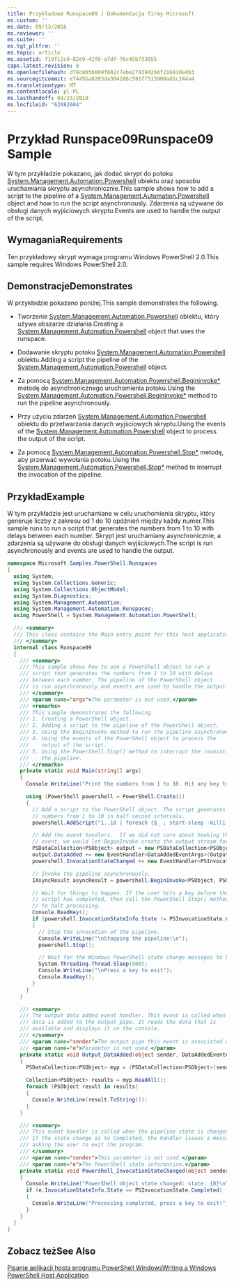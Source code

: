 ```yaml
---
title: Przykładowe Runspace09 | Dokumentacja firmy Microsoft
ms.custom: ''
ms.date: 09/13/2016
ms.reviewer: ''
ms.suite: ''
ms.tgt_pltfrm: ''
ms.topic: article
ms.assetid: f19f12c0-82e9-42f6-a7df-76c45b733855
caps.latest.revision: 8
ms.openlocfilehash: d78c865b869f802c7ebe2743942b6f21681de4b3
ms.sourcegitcommit: e7445ba8203da304286c591ff513900ad1c244a4
ms.translationtype: MT
ms.contentlocale: pl-PL
ms.lasthandoff: 04/23/2019
ms.locfileid: "62082604"
---
```

# <a name="runspace09-sample"></a><span data-ttu-id="4672e-102">Przykład Runspace09</span><span class="sxs-lookup"><span data-stu-id="4672e-102">Runspace09 Sample</span></span>

<span data-ttu-id="4672e-103">W tym przykładzie pokazano, jak dodać skrypt do potoku [System.Management.Automation.Powershell](/dotnet/api/system.management.automation.powershell) obiektu oraz sposobu uruchamiania skryptu asynchronicznie.</span><span class="sxs-lookup"><span data-stu-id="4672e-103">This sample shows how to add a script to the pipeline of a [System.Management.Automation.Powershell](/dotnet/api/system.management.automation.powershell) object and how to run the script asynchronously.</span></span> <span data-ttu-id="4672e-104">Zdarzenia są używane do obsługi danych wyjściowych skryptu.</span><span class="sxs-lookup"><span data-stu-id="4672e-104">Events are used to handle the output of the script.</span></span>

## <a name="requirements"></a><span data-ttu-id="4672e-105">Wymagania</span><span class="sxs-lookup"><span data-stu-id="4672e-105">Requirements</span></span>

<span data-ttu-id="4672e-106">Ten przykładowy skrypt wymaga programu Windows PowerShell 2.0.</span><span class="sxs-lookup"><span data-stu-id="4672e-106">This sample requires Windows PowerShell 2.0.</span></span>

## <a name="demonstrates"></a><span data-ttu-id="4672e-107">Demonstracje</span><span class="sxs-lookup"><span data-stu-id="4672e-107">Demonstrates</span></span>

<span data-ttu-id="4672e-108">W przykładzie pokazano poniżej.</span><span class="sxs-lookup"><span data-stu-id="4672e-108">This sample demonstrates the following.</span></span>

- <span data-ttu-id="4672e-109">Tworzenie [System.Management.Automation.Powershell](/dotnet/api/system.management.automation.powershell) obiektu, który używa obszarze działania.</span><span class="sxs-lookup"><span data-stu-id="4672e-109">Creating a [System.Management.Automation.Powershell](/dotnet/api/system.management.automation.powershell) object that uses the runspace.</span></span>

- <span data-ttu-id="4672e-110">Dodawanie skryptu potoku [System.Management.Automation.Powershell](/dotnet/api/system.management.automation.powershell) obiektu.</span><span class="sxs-lookup"><span data-stu-id="4672e-110">Adding a script the pipeline of the [System.Management.Automation.Powershell](/dotnet/api/system.management.automation.powershell) object.</span></span>

- <span data-ttu-id="4672e-111">Za pomocą [System.Management.Automation.Powershell.Begininvoke\*](/dotnet/api/System.Management.Automation.PowerShell.BeginInvoke) metodę do asynchronicznego uruchomienia potoku.</span><span class="sxs-lookup"><span data-stu-id="4672e-111">Using the [System.Management.Automation.Powershell.Begininvoke\*](/dotnet/api/System.Management.Automation.PowerShell.BeginInvoke) method to run the pipeline asynchronously.</span></span>

- <span data-ttu-id="4672e-112">Przy użyciu zdarzeń [System.Management.Automation.Powershell](/dotnet/api/system.management.automation.powershell) obiektu do przetwarzania danych wyjściowych skryptu.</span><span class="sxs-lookup"><span data-stu-id="4672e-112">Using the events of the [System.Management.Automation.Powershell](/dotnet/api/system.management.automation.powershell) object to process the output of the script.</span></span>

- <span data-ttu-id="4672e-113">Za pomocą [System.Management.Automation.Powershell.Stop\*](/dotnet/api/System.Management.Automation.PowerShell.Stop) metodę, aby przerwać wywołania potoku.</span><span class="sxs-lookup"><span data-stu-id="4672e-113">Using the [System.Management.Automation.Powershell.Stop\*](/dotnet/api/System.Management.Automation.PowerShell.Stop) method to interrupt the invocation of the pipeline.</span></span>

## <a name="example"></a><span data-ttu-id="4672e-114">Przykład</span><span class="sxs-lookup"><span data-stu-id="4672e-114">Example</span></span>

<span data-ttu-id="4672e-115">W tym przykładzie jest uruchamiane w celu uruchomienia skryptu, który generuje liczby z zakresu od 1 do 10 opóźnień między każdy numer.</span><span class="sxs-lookup"><span data-stu-id="4672e-115">This sample runs to run a script that generates the numbers from 1 to 10 with delays between each number.</span></span> <span data-ttu-id="4672e-116">Skrypt jest uruchamiany asynchronicznie, a zdarzenia są używane do obsługi danych wyjściowych.</span><span class="sxs-lookup"><span data-stu-id="4672e-116">The script is run asynchronously and events are used to handle the output.</span></span>

```csharp
namespace Microsoft.Samples.PowerShell.Runspaces
{
  using System;
  using System.Collections.Generic;
  using System.Collections.ObjectModel;
  using System.Diagnostics;
  using System.Management.Automation;
  using System.Management.Automation.Runspaces;
  using PowerShell = System.Management.Automation.PowerShell;

  /// <summary>
  /// This class contains the Main entry point for this host application.
  /// </summary>
  internal class Runspace09
  {
    /// <summary>
    /// This sample shows how to use a PowerShell object to run a
    /// script that generates the numbers from 1 to 10 with delays
    /// between each number. The pipeline of the PowerShell object
    /// is run asynchronously and events are used to handle the output.
    /// </summary>
    /// <param name="args">The parameter is not used.</param>
    /// <remarks>
    /// This sample demonstrates the following:
    /// 1. Creating a PowerShell object.
    /// 2. Adding a script to the pipeline of the PowerShell object.
    /// 3. Using the BeginInvoke method to run the pipeline asynchronously.
    /// 4. Using the events of the PowerShell object to process the
    ///    output of the script.
    /// 5. Using the PowerShell.Stop() method to interrupt the invocation of
    ///    the pipeline.
    /// </remarks>
    private static void Main(string[] args)
    {
      Console.WriteLine("Print the numbers from 1 to 10. Hit any key to halt processing\n");

      using (PowerShell powershell = PowerShell.Create())
      {
        // Add a script to the PowerShell object. The script generates the
        // numbers from 1 to 10 in half second intervals.
        powershell.AddScript("1..10 | foreach {$_ ; start-sleep -milli 500}");

        // Add the event handlers.  If we did not care about hooking the DataAdded
        // event, we would let BeginInvoke create the output stream for us.
        PSDataCollection<PSObject> output = new PSDataCollection<PSObject>();
        output.DataAdded += new EventHandler<DataAddedEventArgs>(Output_DataAdded);
        powershell.InvocationStateChanged += new EventHandler<PSInvocationStateChangedEventArgs>(Powershell_InvocationStateChanged);

        // Invoke the pipeline asynchronously.
        IAsyncResult asyncResult = powershell.BeginInvoke<PSObject, PSObject>(null, output);

        // Wait for things to happen. If the user hits a key before the
        // script has completed, then call the PowerShell Stop() method
        // to halt processing.
        Console.ReadKey();
        if (powershell.InvocationStateInfo.State != PSInvocationState.Completed)
        {
          // Stop the invocation of the pipeline.
          Console.WriteLine("\nStopping the pipeline!\n");
          powershell.Stop();

          // Wait for the Windows PowerShell state change messages to be displayed.
          System.Threading.Thread.Sleep(500);
          Console.WriteLine("\nPress a key to exit");
          Console.ReadKey();
        }
      }
    }

    /// <summary>
    /// The output data added event handler. This event is called when
    /// data is added to the output pipe. It reads the data that is
    /// available and displays it on the console.
    /// </summary>
    /// <param name="sender">The output pipe this event is associated with.</param>
    /// <param name="e">Parameter is not used.</param>
    private static void Output_DataAdded(object sender, DataAddedEventArgs e)
    {
      PSDataCollection<PSObject> myp = (PSDataCollection<PSObject>)sender;

      Collection<PSObject> results = myp.ReadAll();
      foreach (PSObject result in results)
      {
        Console.WriteLine(result.ToString());
      }
    }

    /// <summary>
    /// This event handler is called when the pipeline state is changed.
    /// If the state change is to Completed, the handler issues a message
    /// asking the user to exit the program.
    /// </summary>
    /// <param name="sender">This parameter is not used.</param>
    /// <param name="e">The PowerShell state information.</param>
    private static void Powershell_InvocationStateChanged(object sender, PSInvocationStateChangedEventArgs e)
    {
      Console.WriteLine("PowerShell object state changed: state: {0}\n", e.InvocationStateInfo.State);
      if (e.InvocationStateInfo.State == PSInvocationState.Completed)
      {
        Console.WriteLine("Processing completed, press a key to exit!");
      }
    }
  }
}
```

## <a name="see-also"></a><span data-ttu-id="4672e-117">Zobacz też</span><span class="sxs-lookup"><span data-stu-id="4672e-117">See Also</span></span>

[<span data-ttu-id="4672e-118">Pisanie aplikacji hosta programu PowerShell Windows</span><span class="sxs-lookup"><span data-stu-id="4672e-118">Writing a Windows PowerShell Host Application</span></span>](./writing-a-windows-powershell-host-application.md)